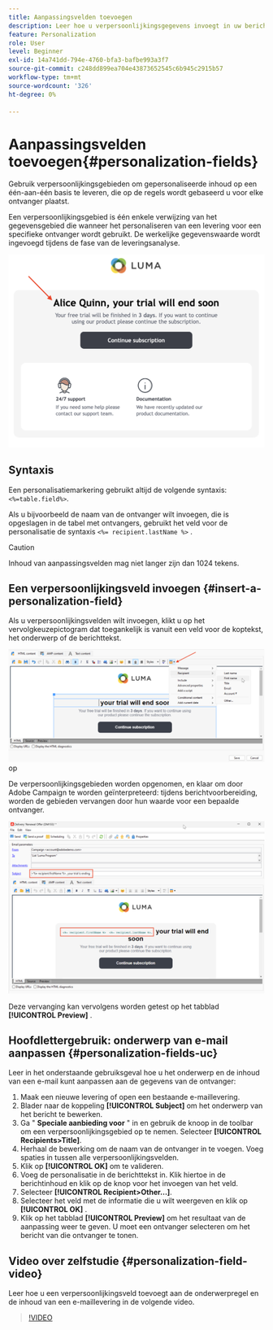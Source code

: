 ```yaml
---
title: Aanpassingsvelden toevoegen
description: Leer hoe u verpersoonlijkingsgegevens invoegt in uw berichtinhoud
feature: Personalization
role: User
level: Beginner
exl-id: 14a741dd-794e-4760-bfa3-bafbe993a3f7
source-git-commit: c248dd899ea704e43873652545c6b945c2915b57
workflow-type: tm+mt
source-wordcount: '326'
ht-degree: 0%

---
```


# Aanpassingsvelden toevoegen{#personalization-fields}

Gebruik verpersoonlijkingsgebieden om gepersonaliseerde inhoud op een één-aan-één basis te leveren, die op de regels wordt gebaseerd u voor elke ontvanger plaatst.

Een verpersoonlijkingsgebied is één enkele verwijzing van het gegevensgebied die wanneer het personaliseren van een levering voor een specifieke ontvanger wordt gebruikt. De werkelijke gegevenswaarde wordt ingevoegd tijdens de fase van de leveringsanalyse.

![&#x200B; steekproef van de berichtverpersoonlijking &#x200B;](assets/perso-name-sample.png)

## Syntaxis

Een personalisatiemarkering gebruikt altijd de volgende syntaxis: `<%=table.field%>`.

Als u bijvoorbeeld de naam van de ontvanger wilt invoegen, die is opgeslagen in de tabel met ontvangers, gebruikt het veld voor de personalisatie de syntaxis `<%= recipient.lastName %>` .

>[!CAUTION]
>
>Inhoud van aanpassingsvelden mag niet langer zijn dan 1024 tekens.

## Een verpersoonlijkingsveld invoegen {#insert-a-personalization-field}

Als u verpersoonlijkingsvelden wilt invoegen, klikt u op het vervolgkeuzepictogram dat toegankelijk is vanuit een veld voor de koptekst, het onderwerp of de berichttekst.

![&#x200B; neem een verpersoonlijkingsgebied &#x200B;](assets/perso-field-insert.png) op

De verpersoonlijkingsgebieden worden opgenomen, en klaar om door Adobe Campaign te worden geïnterpreteerd: tijdens berichtvoorbereiding, worden de gebieden vervangen door hun waarde voor een bepaalde ontvanger.

![&#x200B; verpersoonlijkingsgebieden in e-mail &#x200B;](assets/perso-fields-in-msg.png)

Deze vervanging kan vervolgens worden getest op het tabblad **[!UICONTROL Preview]** .

<!--Learn more about message preview in [this page]().-->

## Hoofdlettergebruik: onderwerp van e-mail aanpassen {#personalization-fields-uc}

Leer in het onderstaande gebruiksgeval hoe u het onderwerp en de inhoud van een e-mail kunt aanpassen aan de gegevens van de ontvanger:

1. Maak een nieuwe levering of open een bestaande e-maillevering.
1. Blader naar de koppeling **[!UICONTROL Subject]** om het onderwerp van het bericht te bewerken.
1. Ga &quot; **Speciale aanbieding voor** &quot; in en gebruik de knoop in de toolbar om een verpersoonlijkingsgebied op te nemen. Selecteer **[!UICONTROL Recipients>Title]**.
1. Herhaal de bewerking om de naam van de ontvanger in te voegen. Voeg spaties in tussen alle verpersoonlijkingsvelden.
1. Klik op **[!UICONTROL OK]** om te valideren.
1. Voeg de personalisatie in de berichttekst in. Klik hiertoe in de berichtinhoud en klik op de knop voor het invoegen van het veld.
1. Selecteer **[!UICONTROL Recipient>Other...]**.
1. Selecteer het veld met de informatie die u wilt weergeven en klik op **[!UICONTROL OK]** .
1. Klik op het tabblad **[!UICONTROL Preview]** om het resultaat van de aanpassing weer te geven. U moet een ontvanger selecteren om het bericht van die ontvanger te tonen.



## Video over zelfstudie {#personalization-field-video}

Leer hoe u een verpersoonlijkingsveld toevoegt aan de onderwerpregel en de inhoud van een e-maillevering in de volgende video.

>[!VIDEO](https://video.tv.adobe.com/v/24925?quality=12)
